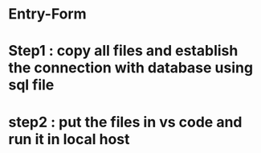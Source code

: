 # Entry-Form
# Step1 : copy all files and establish the connection with database using sql file
# step2 : put the files in vs code and run it in local host
